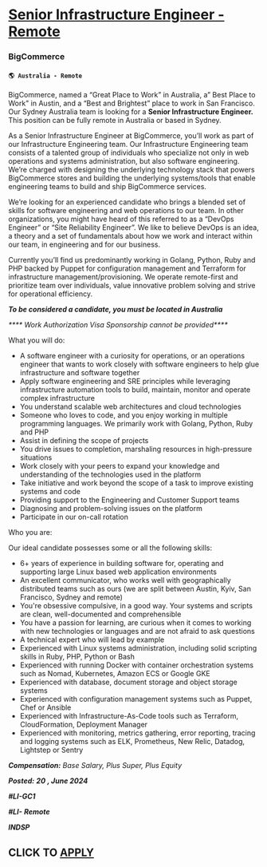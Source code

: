 # [Senior Infrastructure Engineer - Remote ](https://www.remotewlb.com/apply/senior-infrastructure-engineer-remote-113691)  
### BigCommerce  
#### `🌎 Australia - Remote`  

BigCommerce, named a “Great Place to Work” in Australia, a” Best Place to Work" in Austin, and a “Best and Brightest” place to work in San Francisco. Our Sydney Australia team is looking for a **Senior Infrastructure Engineer.** This position can be fully remote in Australia or based in Sydney.

As a Senior Infrastructure Engineer at BigCommerce, you’ll work as part of our Infrastructure Engineering team. Our Infrastructure Engineering team consists of a talented group of individuals who specialize not only in web operations and systems administration, but also software engineering. We’re charged with designing the underlying technology stack that powers BigCommerce stores and building the underlying systems/tools that enable engineering teams to build and ship BigCommerce services.

We’re looking for an experienced candidate who brings a blended set of skills for software engineering and web operations to our team. In other organizations, you might have heard of this referred to as a “DevOps Engineer” or “Site Reliability Engineer”. We like to believe DevOps is an idea, a theory and a set of fundamentals about how we work and interact within our team, in engineering and for our business.

Currently you’ll find us predominantly working in Golang, Python, Ruby and PHP backed by Puppet for configuration management and Terraform for infrastructure management/provisioning. We operate remote-first and prioritize team over individuals, value innovative problem solving and strive for operational efficiency.

_****To be considered a candidate, you must be located in Australia****_

_**** Work Authorization Visa Sponsorship cannot be provided****_

What you will do:

  * A software engineer with a curiosity for operations, or an operations engineer that wants to work closely with software engineers to help glue infrastructure and software together
  * Apply software engineering and SRE principles while leveraging infrastructure automation tools to build, maintain, monitor and operate complex infrastructure
  * You understand scalable web architectures and cloud technologies
  * Someone who loves to code, and you enjoy working in multiple programming languages. We primarily work with Golang, Python, Ruby and PHP
  * Assist in defining the scope of projects
  * You drive issues to completion, marshaling resources in high-pressure situations
  * Work closely with your peers to expand your knowledge and understanding of the technologies used in the platform
  * Take initiative and work beyond the scope of a task to improve existing systems and code
  * Providing support to the Engineering and Customer Support teams
  * Diagnosing and problem-solving issues on the platform
  * Participate in our on-call rotation

Who you are:

Our ideal candidate possesses some or all the following skills:

  * 6+ years of experience in building software for, operating and supporting large Linux based web application environments
  * An excellent communicator, who works well with geographically distributed teams such as ours (we are split between Austin, Kyiv, San Francisco, Sydney and remote)
  * You're obsessive compulsive, in a good way. Your systems and scripts are clean, well-documented and comprehensible
  * You have a passion for learning, are curious when it comes to working with new technologies or languages and are not afraid to ask questions
  * A technical expert who will lead by example
  * Experienced with Linux systems administration, including solid scripting skills in Ruby, PHP, Python or Bash
  * Experienced with running Docker with container orchestration systems such as Nomad, Kubernetes, Amazon ECS or Google GKE
  * Experienced with database, document storage and object storage systems
  * Experienced with configuration management systems such as Puppet, Chef or Ansible
  * Experienced with Infrastructure-As-Code tools such as Terraform, CloudFormation, Deployment Manager
  * Experienced with monitoring, metrics gathering, error reporting, tracing and logging systems such as ELK, Prometheus, New Relic, Datadog, Lightstep or Sentry

_**Compensation:** Base Salary, Plus Super, Plus Equity_

_**Posted:** **20** **, June 2024**_

_**#LI-GC1**_

_**#LI-** **Remote**_

_**INDSP**_

  
## CLICK TO [APPLY](https://www.remotewlb.com/apply/senior-infrastructure-engineer-remote-113691)

